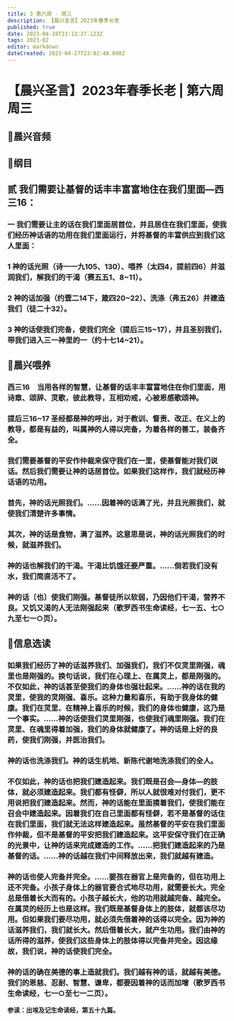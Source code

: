 ```yaml
---
title: 3 第六周 · 周三
description: 【晨兴圣言】2023年春季长老
published: true
date: 2023-04-28T23:13:27.123Z
tags: 2023-02
editor: markdown
dateCreated: 2023-04-27T23:02:48.090Z
---
```


# 【晨兴圣言】2023年春季长老 | 第六周周三
## 🎵晨兴音频

## 📙纲目

## **贰	我们需要让基督的话丰丰富富地住在我们里面—西三16：**

### 一	我们需要让主的话在我们里面居首位，并且居住在我们里面，使我们经历神话语的功用在我们里面运行，并将基督的丰富供应到我们这人里面：

### 1	神的话光照（诗一一九105、130）、喂养（太四4，提前四6）并滋润我们，解我们的干渴（赛五五1、8~11）。

### 2	神的话加强（约壹二14下，箴四20~22）、洗涤（弗五26）并建造我们（徒二十32）。

### 3	神的话使我们完备，使我们完全（提后三15~17），并且圣别我们，带我们进入三一神里的一（约十七14~21）。

## 📙晨兴喂养

### **西三16　当用各样的智慧，让基督的话丰丰富富地住在你们里面，用诗章、颂辞、灵歌，彼此教导，互相劝戒，心被恩感歌颂神。**

### **提后三16~17	  圣经都是神的呼出，对于教训、督责、改正、在义上的教导，都是有益的，叫属神的人得以完备，为着各样的善工，装备齐全。**

### 我们需要基督的平安作仲裁来保守我们在一里，使基督能对我们说话。然后我们需要让神的话居首位。如果我们这样作，我们就经历神话语的功用。

### 首先，神的话光照我们。……因着神的话满了光，并且光照我们，就使我们清楚许多事情。

### 其次，神的话是食物，满了滋养。这意思是说，神的话光照我们的时候，就滋养我们。

### 神的话也解我们的干渴。干渴比饥饿还要严重。……倘若我们没有水，我们简直活不了。

### 神的话〔也〕使我们刚强。基督徒所以软弱，乃因他们干渴，营养不良。又饥又渴的人无法刚强起来（歌罗西书生命读经，七一五、七○九至七一○页）。

## 📙信息选读

### 如果我们经历了神的话滋养我们、加强我们，我们不仅灵里刚强，魂里也是刚强的。换句话说，我们在心理上、在属灵上，都是刚强的。不仅如此，神的话甚至使我们的身体也强壮起来。……神的话在我的灵里，使我的灵刚强、喜乐。这种力量和喜乐，有助于我身体的健康。我们在灵里、在精神上喜乐的时候，我们的身体也健康，这乃是一个事实。……神的话使我们灵里刚强，也使我们魂里刚强。我们在灵里、在魂里得着加强，我们的身体就健康了。神的话是上好的良药，使我们刚强，并医治我们。

### 神的话也洗涤我们。神的话生机地、新陈代谢地洗涤我们的全人。

### 不仅如此，神的话也把我们建造起来。我们既是召会—身体—的肢体，就必须建造起来。我们都有怪僻，所以人就很难对付我们，更不用说把我们建造起来。然而，神的话能在里面摸着我们，使我们能在召会中建造起来。因着我们在自己里面都有怪僻，若不是基督的话住在我们里面，我们就无法这样建造起来。虽然基督的平安在我们里面作仲裁，但不是基督的平安把我们建造起来。这平安保守我们在正确的光景中，让神的话来完成建造的工作。……把我们建造起来的乃是基督的话。……神的话越在我们中间释放出来，我们就越有建造。

### 神的话也使人完备并完全。……婴孩在器官上是完备的，但在功用上还不完备。小孩子身体上的器官要合式地尽功用，就需要长大。完全总是借着长大而有的。小孩子越长大，他的功用就越完备、越完全。在属灵的经历上也是这样。我们既是基督身体上的肢体，就都该尽功用。但如果我们要尽功用，就必须先借着神的话得以完全。因为神的话滋养我们，我们就长大。然后借着长大，就产生功用。我们由神的话所得的滋养，使我们这些身体上的肢体得以完备并完全。因这缘故，我们说，神的话使我们完全。

### 神的话的确在美德的事上造就我们。我们越有神的话，就越有美德。我们的恩慈、忍耐、智慧、谦卑，都要因着神的话而加增（歌罗西书生命读经，七一○至七一二页）。

**参读：出埃及记生命读经，第五十九篇。**